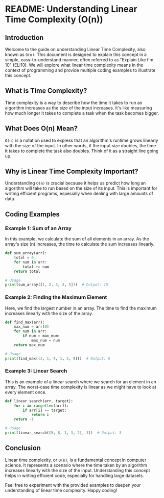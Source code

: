 # README: Understanding Linear Time Complexity (O(n))

## Introduction

Welcome to the guide on understanding Linear Time Complexity, also known as `O(n)`. This document is designed to explain this concept in a simple, easy-to-understand manner, often referred to as "Explain Like I'm 10" (ELI10). We will explore what linear time complexity means in the context of programming and provide multiple coding examples to illustrate this concept.

## What is Time Complexity?

Time complexity is a way to describe how the time it takes to run an algorithm increases as the size of the input increases. It's like measuring how much longer it takes to complete a task when the task becomes bigger.

## What Does O(n) Mean?

`O(n)` is a notation used to express that an algorithm's runtime grows linearly with the size of the input. In other words, if the input size doubles, the time it takes to complete the task also doubles. Think of it as a straight line going up.

## Why is Linear Time Complexity Important?

Understanding `O(n)` is crucial because it helps us predict how long an algorithm will take to run based on the size of its input. This is important for writing efficient programs, especially when dealing with large amounts of data.

## Coding Examples

### Example 1: Sum of an Array

In this example, we calculate the sum of all elements in an array. As the array's size (n) increases, the time to calculate the sum increases linearly.

```python
def sum_array(arr):
    total = 0
    for num in arr:
        total += num
    return total

# Usage
print(sum_array([1, 2, 3, 4, 5]))  # Output: 15
```

### Example 2: Finding the Maximum Element

Here, we find the largest number in an array. The time to find the maximum increases linearly with the size of the array.

```python
def find_max(arr):
    max_num = arr[0]
    for num in arr:
        if num > max_num:
            max_num = num
    return max_num

# Usage
print(find_max([3, 1, 4, 1, 5, 9]))  # Output: 9
```

### Example 3: Linear Search

This is an example of a linear search where we search for an element in an array. The worst-case time complexity is linear as we might have to look at every element once.

```python
def linear_search(arr, target):
    for i in range(len(arr)):
        if arr[i] == target:
            return i
    return -1

# Usage
print(linear_search([5, 8, 1, 3, 2], 3))  # Output: 3
```

## Conclusion

Linear time complexity, or `O(n)`, is a fundamental concept in computer science. It represents a scenario where the time taken by an algorithm increases linearly with the size of the input. Understanding this concept helps in writing efficient code, especially for handling large datasets.

Feel free to experiment with the provided examples to deepen your understanding of linear time complexity. Happy coding!